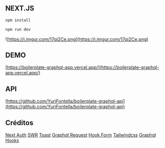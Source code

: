## NEXT.JS

```bash
npm install
```

```bash
npm run dev
```

![https://i.imgur.com/17qi2Ce.png](https://i.imgur.com/17qi2Ce.png)


## DEMO

[https://boilerplate-graphql-app.vercel.app/](https://boilerplate-graphql-app.vercel.app/)

## API

[https://github.com/YuriFontella/boilerplate-graphql-api](https://github.com/YuriFontella/boilerplate-graphql-api)


## Créditos

[Next Auth](https://next-auth.js.org/)
[SWR](https://swr.vercel.app/)
[Toast](https://github.com/moharnadreza/react-toast)
[Graphql Request](https://github.com/prisma-labs/graphql-request)
[Hook Form](https://react-hook-form.com/)
[Tailwindcss](https://tailwindcss.com/)
[Graphql Hooks](https://github.com/nearform/graphql-hooks/)
